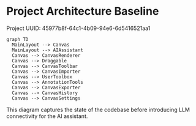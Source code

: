 # Project Architecture Baseline

Project UUID: 45977b8f-64c1-4b09-94e6-6d5416521aa1

```mermaid
graph TD
  MainLayout --> Canvas
  MainLayout --> AIAssistant
  Canvas --> CanvasRenderer
  Canvas --> Draggable
  Canvas --> CanvasToolbar
  Canvas --> CanvasImporter
  Canvas --> UserToolbox
  Canvas --> AnnotationTools
  Canvas --> CanvasExporter
  Canvas --> CanvasHistory
  Canvas --> CanvasSettings
```

This diagram captures the state of the codebase before introducing LLM connectivity for the AI assistant.
